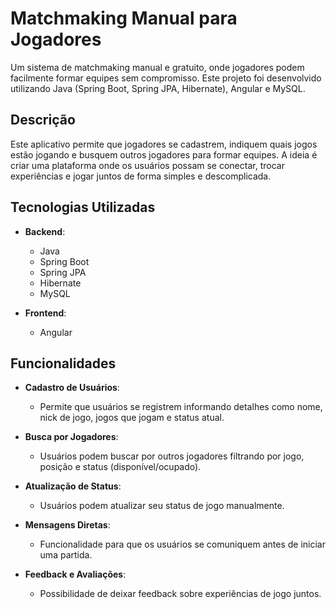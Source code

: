# Matchmaking Manual para Jogadores

Um sistema de matchmaking manual e gratuito, onde jogadores podem facilmente formar equipes sem compromisso. Este projeto foi desenvolvido utilizando Java (Spring Boot, Spring JPA, Hibernate), Angular e MySQL.

## Descrição

Este aplicativo permite que jogadores se cadastrem, indiquem quais jogos estão jogando e busquem outros jogadores para formar equipes. A ideia é criar uma plataforma onde os usuários possam se conectar, trocar experiências e jogar juntos de forma simples e descomplicada.

## Tecnologias Utilizadas

- **Backend**: 
  - Java
  - Spring Boot
  - Spring JPA
  - Hibernate
  - MySQL

- **Frontend**: 
  - Angular

## Funcionalidades

- **Cadastro de Usuários**: 
  - Permite que usuários se registrem informando detalhes como nome, nick de jogo, jogos que jogam e status atual.

- **Busca por Jogadores**: 
  - Usuários podem buscar por outros jogadores filtrando por jogo, posição e status (disponível/ocupado).

- **Atualização de Status**: 
  - Usuários podem atualizar seu status de jogo manualmente.

- **Mensagens Diretas**: 
  - Funcionalidade para que os usuários se comuniquem antes de iniciar uma partida.

- **Feedback e Avaliações**: 
  - Possibilidade de deixar feedback sobre experiências de jogo juntos.
